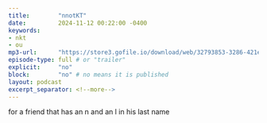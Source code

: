 ```yaml
---
title:        "nnotKT"
date:         2024-11-12 00:22:00 -0400
keywords:
- nkt
- ou
mp3-url:      "https://store3.gofile.io/download/web/32793853-3286-421e-a7d2-ce66d0fb654f/notkt.mp4"
episode-type: full # or "trailer"
explicit:     "no"
block:        "no" # no means it is published
layout: podcast
excerpt_separator: <!--more-->
---
```

<!--more-->

for a friend that has an n and an l in his last name
